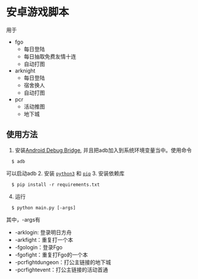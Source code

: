 # 安卓游戏脚本

用于 
- fgo
  - 每日登陆
  - 每日抽取免费友情十连
  - 自动打图
- arknight
  - 每日登陆
  - 宿舍换人
  - 自动打图
- pcr
  - 活动推图
  - 地下城

## 使用方法
1. 安装[Android Debug Bridge](https://developer.android.com/studio/command-line/adb), 并且把adb加入到系统环境变量当中。使用命令
  ``` 
    $ adb
  ```
   可以启动adb
2. 安装 [`python3`](https://www.python.org/downloads/release/python-383/) 和 [`pip`](https://pypi.org/project/pip/)
3. 安装依赖库
  ``` 
    $ pip install -r requirements.txt
  ```
4. 运行
  ```
    $ python main.py [-args]
  ```
  其中，-args有
  - -arklogin: 登录明日方舟
  - -arkfight：重复打一个本
  - -fgologin：登录Fgo
  - -fgofight：重复打Fgo的一个本
  - -pcrfightdungeon：打公主链接的地下城
  - -pcrfightevent：打公主链接的活动首通

